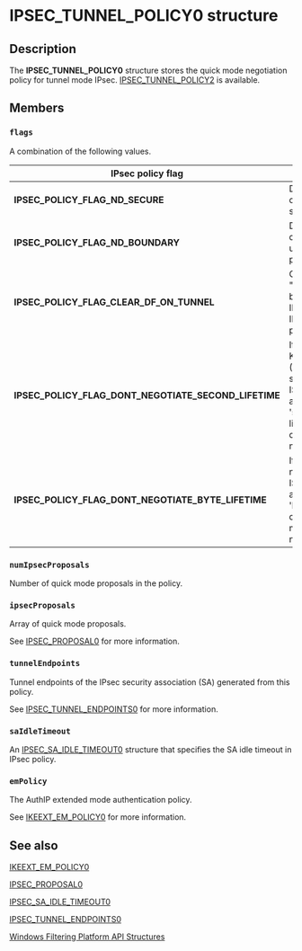 # IPSEC_TUNNEL_POLICY0 structure

## Description

The **IPSEC_TUNNEL_POLICY0** structure stores the quick mode negotiation policy for tunnel mode IPsec.
[IPSEC_TUNNEL_POLICY2](https://learn.microsoft.com/windows/desktop/api/ipsectypes/ns-ipsectypes-ipsec_tunnel_policy2) is available.

## Members

### `flags`

A combination of the following values.

| IPsec policy flag | Meaning |
| --- | --- |
| **IPSEC_POLICY_FLAG_ND_SECURE** | Do negotiation discovery in secure ring. |
| **IPSEC_POLICY_FLAG_ND_BOUNDARY** | Do negotiation discovery in the untrusted perimeter zone. |
| **IPSEC_POLICY_FLAG_CLEAR_DF_ON_TUNNEL** | Clear the "DontFragment" bit on the outer IP header of an IPsec tunneled packet. |
| **IPSEC_POLICY_FLAG_DONT_NEGOTIATE_SECOND_LIFETIME** | If set, Internet Key Exchange (IKE) will not send the ISAKMP attribute for 'seconds' lifetime during quick mode negotiation. |
| **IPSEC_POLICY_FLAG_DONT_NEGOTIATE_BYTE_LIFETIME** | If set, IKE will not send the ISAKMP attribute for 'byte' lifetime during quick mode negotiation. |

### `numIpsecProposals`

Number of quick mode proposals in the policy.

### `ipsecProposals`

Array of quick mode proposals.

See [IPSEC_PROPOSAL0](https://learn.microsoft.com/windows/desktop/api/ipsectypes/ns-ipsectypes-ipsec_proposal0) for more information.

### `tunnelEndpoints`

Tunnel endpoints of the IPsec security association (SA) generated from this policy.

See [IPSEC_TUNNEL_ENDPOINTS0](https://learn.microsoft.com/windows/desktop/api/ipsectypes/ns-ipsectypes-ipsec_tunnel_endpoints0) for more information.

### `saIdleTimeout`

An [IPSEC_SA_IDLE_TIMEOUT0](https://learn.microsoft.com/windows/desktop/api/ipsectypes/ns-ipsectypes-ipsec_sa_idle_timeout0) structure that specifies the SA idle timeout in IPsec policy.

### `emPolicy`

The AuthIP extended mode authentication policy.

See [IKEEXT_EM_POLICY0](https://learn.microsoft.com/windows/desktop/api/iketypes/ns-iketypes-ikeext_em_policy0) for more information.

## See also

[IKEEXT_EM_POLICY0](https://learn.microsoft.com/windows/desktop/api/iketypes/ns-iketypes-ikeext_em_policy0)

[IPSEC_PROPOSAL0](https://learn.microsoft.com/windows/desktop/api/ipsectypes/ns-ipsectypes-ipsec_proposal0)

[IPSEC_SA_IDLE_TIMEOUT0](https://learn.microsoft.com/windows/desktop/api/ipsectypes/ns-ipsectypes-ipsec_sa_idle_timeout0)

[IPSEC_TUNNEL_ENDPOINTS0](https://learn.microsoft.com/windows/desktop/api/ipsectypes/ns-ipsectypes-ipsec_tunnel_endpoints0)

[Windows Filtering Platform API Structures](https://learn.microsoft.com/windows/desktop/FWP/fwp-structs)
